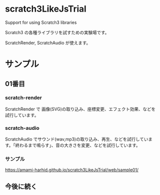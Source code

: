 # scratch3LikeJsTrial
Support for using Scratch3 libraries

Scratch3 の各種ライブラリを試すための実験場です。

ScratchRender, ScratchAudio が使えます。

# サンプル

## 01番目

### scratch-render
ScratchRender で 画像(SVG)の取り込み、座標変更、エフェクト効果、などを試行しています。

### scratch-audio
ScratchAudio でサウンド(wav,mp3)の取り込み、再生、などを試行しています。「終わるまで鳴らす」、音の大きさを変更、などを試行しています。

### サンプル
https://amami-harhid.github.io/scratch3LikeJsTrial/web/sample01/

## 今後に続く